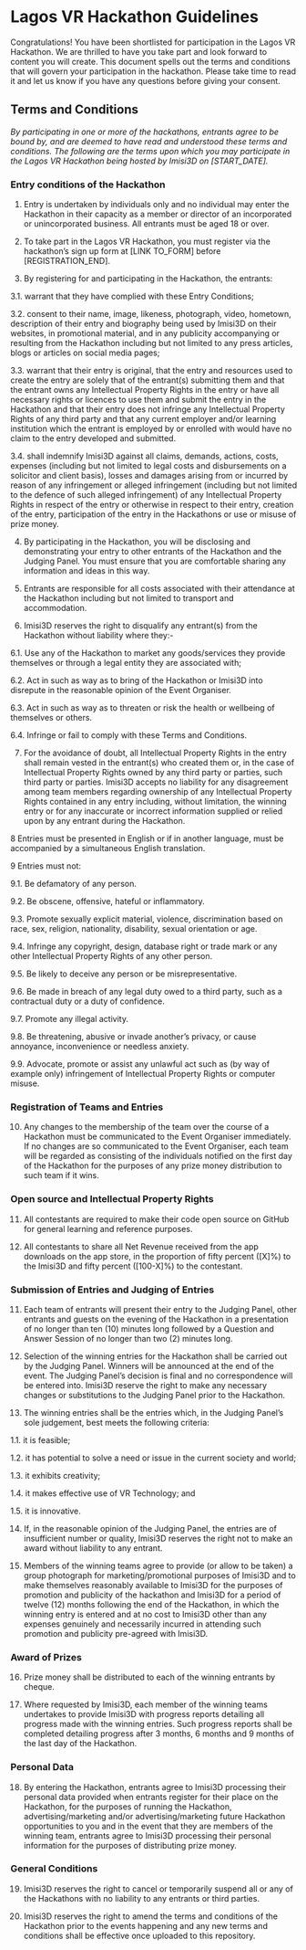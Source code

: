 # Lagos VR Hackathon Guidelines

Congratulations! You have been shortlisted for participation in the Lagos VR Hackathon. We are thrilled to have you take part and look forward to content you will create. This document spells out the terms and conditions that will govern your participation in the hackathon. Please take time to read it and let us know if you have any questions before giving your consent.

## Terms and Conditions

_By participating in one or more of the hackathons, entrants agree to be bound by, and are deemed to have read and understood these terms and conditions. The following are the terms upon which you may participate in the Lagos VR Hackathon being hosted by Imisi3D on [START_DATE]._

### Entry conditions of the Hackathon

1. Entry is undertaken by individuals only and no individual may enter the Hackathon in their capacity as a member or director of an incorporated or unincorporated business. All entrants must be aged 18 or over.

2. To take part in the Lagos VR Hackathon, you must register via the hackathon’s sign up form at [LINK TO_FORM] before [REGISTRATION_END].

3. By registering for and participating in the Hackathon, the entrants:

3.1. warrant that they have complied with these Entry Conditions;

3.2. consent to their name, image, likeness, photograph, video, hometown, description of their entry and biography being used by Imisi3D on their websites, in promotional material, and in any publicity accompanying or resulting from the Hackathon including but not limited to any press articles, blogs or articles on social media pages;

3.3. warrant that their entry is original, that the entry and resources used to create the entry are solely that of the entrant(s) submitting them and that the entrant owns any Intellectual Property Rights in the entry or have all necessary rights or licences to use them and submit the entry in the Hackathon and that their entry does not infringe any Intellectual Property Rights of any third party and that any current employer and/or learning institution which the entrant is employed by or enrolled with would have no claim to the entry developed and submitted.

3.4. shall indemnify Imisi3D against all claims, demands, actions, costs, expenses (including but not limited to legal costs and disbursements on a solicitor and client basis), losses and damages arising from or incurred by reason of any infringement or alleged infringement (including but not limited to the defence of such alleged infringement) of any Intellectual Property Rights in respect of the entry or otherwise in respect to their entry, creation of the entry, participation of the entry in the Hackathons or use or misuse of prize money.

4. By participating in the Hackathon, you will be disclosing and demonstrating your entry to other entrants of the Hackathon and the Judging Panel. You must ensure that you are comfortable sharing any information and ideas in this way.

5. Entrants are responsible for all costs associated with their attendance at the Hackathon including but not limited to transport and accommodation.

6. Imisi3D reserves the right to disqualify any entrant(s) from the Hackathon without liability where they:-

6.1. Use any of the Hackathon to market any goods/services they provide themselves or through a legal entity they are associated with;

6.2. Act in such as way as to bring of the Hackathon or Imisi3D into disrepute in the reasonable opinion of the Event Organiser.

6.3. Act in such as way as to threaten or risk the health or wellbeing of themselves or others.

6.4. Infringe or fail to comply with these Terms and Conditions.

7. For the avoidance of doubt, all Intellectual Property Rights in the entry shall remain vested in the entrant(s) who created them or, in the case of Intellectual Property Rights owned by any third party or parties, such third party or parties. Imisi3D accepts no liability for any disagreement among team members regarding ownership of any Intellectual Property Rights contained in any entry including, without limitation, the winning entry or for any inaccurate or incorrect information supplied or relied upon by any entrant during the Hackathon.

8 Entries must be presented in English or if in another language, must be accompanied by a simultaneous English translation.

9 Entries must not:

9.1. Be defamatory of any person.

9.2. Be obscene, offensive, hateful or inflammatory.

9.3. Promote sexually explicit material, violence, discrimination based on race, sex, religion, nationality, disability, sexual orientation or age.

9.4. Infringe any copyright, design, database right or trade mark or any other Intellectual Property Rights of any other person.

9.5. Be likely to deceive any person or be misrepresentative.

9.6. Be made in breach of any legal duty owed to a third party, such as a contractual duty or a duty of confidence.

9.7. Promote any illegal activity.

9.8. Be threatening, abusive or invade another’s privacy, or cause annoyance, inconvenience or needless anxiety.

9.9. Advocate, promote or assist any unlawful act such as (by way of example only) infringement of Intellectual Property Rights or computer misuse.

### Registration of Teams and Entries

10. Any changes to the membership of the team over the course of a Hackathon must be communicated to the Event Organiser immediately. If no changes are so communicated to the Event Organiser, each team will be regarded as consisting of the individuals notified on the first day of the Hackathon for the purposes of any prize money distribution to such team if it wins.

### Open source and Intellectual Property Rights
11. All contestants are required to make their code open source on GitHub for general learning and reference purposes.

12. All contestants to share all Net Revenue received from the app downloads on the app store, in the proportion of fifty percent ([X]%) to the Imisi3D and fifty percent ([100-X]%) to the contestant.

### Submission of Entries and Judging of Entries

11. Each team of entrants will present their entry to the Judging Panel, other entrants and guests on the evening of the Hackathon in a presentation of no longer than ten (10) minutes long followed by a Question and Answer Session of no longer than two (2) minutes long.

12. Selection of the winning entries for the Hackathon shall be carried out by the Judging Panel. Winners will be announced at the end of the event. The Judging Panel’s decision is final and no correspondence will be entered into. Imisi3D reserve the right to make any necessary changes or substitutions to the Judging Panel prior to the Hackathon.

13. The winning entries shall be the entries which, in the Judging Panel’s sole judgement, best meets the following criteria:

1.1. it is feasible;

1.2. it has potential to solve a need or issue in the current society and world;

1.3. it exhibits creativity;

1.4. it makes effective use of VR Technology; and

1.5. it is innovative.

14. If, in the reasonable opinion of the Judging Panel, the entries are of insufficient number or quality, Imisi3D reserves the right not to make an award without liability to any entrant.

15. Members of the winning teams agree to provide (or allow to be taken) a group photograph for marketing/promotional purposes of Imisi3D and to make themselves reasonably available to Imisi3D for the purposes of promotion and publicity of the hackathon and Imisi3D for a period of twelve (12) months following the end of the Hackathon, in which the winning entry is entered and at no cost to Imisi3D other than any expenses genuinely and necessarily incurred in attending such promotion and publicity pre-agreed with Imisi3D.

### Award of Prizes

16. Prize money shall be distributed to each of the winning entrants by cheque.

17. Where requested by Imisi3D, each member of the winning teams undertakes to provide Imisi3D with progress reports detailing all progress made with the winning entries. Such progress reports shall be completed detailing progress after 3 months, 6 months and 9 months of the last day of the Hackathon.

### Personal Data

18. By entering the Hackathon, entrants agree to Imisi3D processing their personal data provided when entrants register for their place on the Hackathon, for the purposes of running the Hackathon, advertising/marketing and/or advertising/marketing future Hackathon opportunities to you and in the event that they are members of the winning team, entrants agree to Imisi3D processing their personal information for the purposes of distributing prize money. 

### General Conditions

19. Imisi3D reserves the right to cancel or temporarily suspend all or any of the Hackathons with no liability to any entrants or third parties.

20. Imisi3D reserves the right to amend the terms and conditions of the Hackathon prior to the events happening and any new terms and conditions shall be effective once uploaded to this repository.